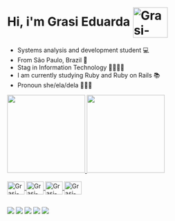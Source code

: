# Hi, i'm Grasi Eduarda <img align="center" alt="Grasi-Flutter" height="70" width="80" src="https://media2.giphy.com/media/3oKIPyD5zyOZD0SGM8/giphy.gif?cid=790b7611259ae4872ed307fef1fe9b322828cc61f6170ddf&rid=giphy.gif&ct=s">

- Systems analysis and development student 💻
- From São Paulo, Brazil 🌴
- Stag in Information Technology 👩🏼‍💻💜
- I am currently studying Ruby and Ruby on Rails 📚
- Pronoun she/ela/dela 👩🏼‍🎓
 <div>
  <a href="https://github.com/grasi-dot">
  <img height="180em" src="https://github-readme-stats.vercel.app/api?username=grasi-dot&show_icons=true&theme=midnight-purple&include_all_commits=true&count_private=true"/>
  <img height="180em" src="https://github-readme-stats.vercel.app/api/top-langs/?username=grasi-dot&layout=compact&langs_count=7&theme=midnight-purple"/>
</div>
<div style="display: inline_block"><br>
  <img align="center" alt="Grasi-Flutter" height="30" width="40" src="https://cdn.jsdelivr.net/gh/devicons/devicon/icons/flutter/flutter-plain.svg">
   <img align="center" alt="Grasi-Ruby" height="30" width="40" src="https://cdn.jsdelivr.net/gh/devicons/devicon/icons/ruby/ruby-original.svg">  
  <img align="center" alt="Grasi-Dart" height="30" width="40" src="https://cdn.jsdelivr.net/gh/devicons/devicon/icons/dart/dart-original.svg">
  <img align="center" alt="Grasi-Python" height="30" width="40" src="https://cdn.jsdelivr.net/gh/devicons/devicon/icons/python/python-original.svg">
</div>
 
   ##
 
<div> 
   <a href = "mailto:grasieduarda775@gmail.com"><img src="https://img.shields.io/badge/-Gmail-%23333?style=for-the-badge&logo=gmail&logoColor=white" target="_blank"></a>
  <a href="https://www.linkedin.com/in/grasi-eduardaads/" target="_blank"><img src="https://img.shields.io/badge/-LinkedIn-%230077B5?style=for-the-badge&logo=linkedin&logoColor=white" target="_blank"></a> 
   <a href="https://www.instagram.com/grasi_eduarda_/" target="_blank"><img src="https://img.shields.io/badge/-Instagram-%23E4405F?style=for-the-badge&logo=instagram&logoColor=white" target="_blank"></a>
 <a href="https://www.facebook.com/profile.php?id=100009196117451" target="_blank"><img src="https://img.shields.io/badge/Facebook-1877F2?style=for-the-badge&logo=facebook&logoColor=white"></a>
 <a href="https://twitter.com/GrasielaEduard1" target="_blank"><img src="https://img.shields.io/badge/Twitter-1DA1F2?style=for-the-badge&logo=twitter&logoColor=white"></a>
 
</div>
